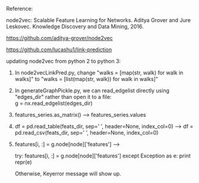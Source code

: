 Reference:

node2vec: Scalable Feature Learning for Networks.
Aditya Grover and Jure Leskovec.
Knowledge Discovery and Data Mining, 2016.

https://github.com/aditya-grover/node2vec

https://github.com/lucashu1/link-prediction


updating node2vec from python 2 to python 3:

1. In node2vecLinkPred.py, change "walks = [map(str, walk) for walk in walks]" to "walks = [list(map(str, walk)) for walk in walks]"

2. In generateGraphPickle.py, we can read_edgelist directly using "edges_dir" rather than open it to a file:  
g = nx.read_edgelist(edges_dir)

3. features_series.as_matrix() --> features_series.values

4. df = pd.read_table(feats_dir, sep=' ', header=None, index_col=0)  -->  df = pd.read_csv(feats_dir, sep=' ', header=None, index_col=0)

5. features[i, :] = g.node[node]['features']  -->  

   try:
            features[i, :] = g.node[node]['features']
        except Exception as e:
            print
            repr(e)
            
   Otherwise, Keyerror message will show up.
